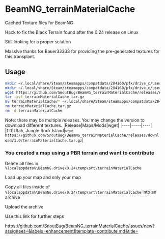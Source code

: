 # BeamNG_terrainMaterialCache
Cached Texture files for BeamNG

Hack to fix the Black Terrain found after the 0.24 release on Linux

Still looking for a proper solution

Massive thanks for Bauer33333 for providing the pre-generated textures for this transplant.

## Usage
```Bash
mkdir ~/.local/share/Steam/steamapps/compatdata/284160/pfx/drive_c/users/steamuser/AppData/Local/BeamNG.drive/0.24/temp/art
mkdir ~/.local/share/Steam/steamapps/compatdata/284160/pfx/drive_c/users/steamuser/AppData/Local/BeamNG.drive/0.24/temp/art/terrainMaterialCache
wget https://github.com/SnoutBug/BeamNG_terrainMaterialCache/releases/download/1.0/terrainMaterialCache.tar.gz
tar -xvf terrainMaterialCache.tar.gz
mv terrainMaterialCache/* ~/.local/share/Steam/steamapps/compatdata/284160/pfx/drive_c/users/steamuser/AppData/Local/BeamNG.drive/0.24/temp/art/terrainMaterialCache/
rm terrainMaterialCache.tar.gz
rm -d terrainMaterialCache
```
Note: there may be multiple releases. You may change the version to download different textures.
|Release|Maps/Mods|wget|
|----|-----|----|
|1.0|Utah, Jungle Rock Island|`wget https://github.com/SnoutBug/BeamNG_terrainMaterialCache/releases/download/1.0/terrainMaterialCache.tar.gz`|


### You created a map using a PBR terrain and want to contribute
Delete all files in `%localappdata%\BeamNG.drive\0.24\temp\art\terrainMaterialCache`

Load up your map and only your map

Copy all files inside of `%localappdata%\BeamNG.drive\0.24\temp\art\terrainMaterialCache` into an archive

Upload the archive

Use this link for further steps

https://github.com/SnoutBug/BeamNG_terrainMaterialCache/issues/new?assignees=&labels=enhancement&template=contribute.md&title=
